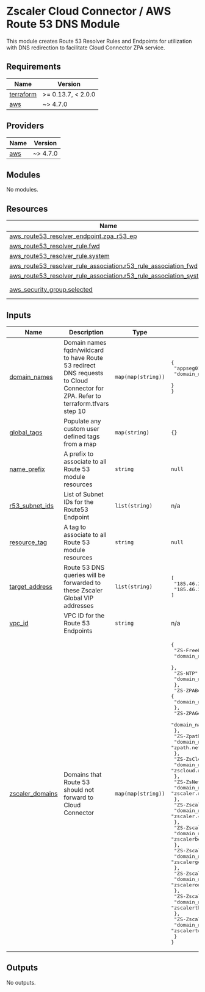 # Zscaler Cloud Connector / AWS Route 53 DNS Module

This module creates Route 53 Resolver Rules and Endpoints for utilization with DNS redirection to facilitate Cloud Connector ZPA service.

<!-- BEGINNING OF PRE-COMMIT-TERRAFORM DOCS HOOK -->
## Requirements

| Name | Version |
|------|---------|
| <a name="requirement_terraform"></a> [terraform](#requirement\_terraform) | >= 0.13.7, < 2.0.0 |
| <a name="requirement_aws"></a> [aws](#requirement\_aws) | ~> 4.7.0 |

## Providers

| Name | Version |
|------|---------|
| <a name="provider_aws"></a> [aws](#provider\_aws) | ~> 4.7.0 |

## Modules

No modules.

## Resources

| Name | Type |
|------|------|
| [aws_route53_resolver_endpoint.zpa_r53_ep](https://registry.terraform.io/providers/hashicorp/aws/latest/docs/resources/route53_resolver_endpoint) | resource |
| [aws_route53_resolver_rule.fwd](https://registry.terraform.io/providers/hashicorp/aws/latest/docs/resources/route53_resolver_rule) | resource |
| [aws_route53_resolver_rule.system](https://registry.terraform.io/providers/hashicorp/aws/latest/docs/resources/route53_resolver_rule) | resource |
| [aws_route53_resolver_rule_association.r53_rule_association_fwd](https://registry.terraform.io/providers/hashicorp/aws/latest/docs/resources/route53_resolver_rule_association) | resource |
| [aws_route53_resolver_rule_association.r53_rule_association_system](https://registry.terraform.io/providers/hashicorp/aws/latest/docs/resources/route53_resolver_rule_association) | resource |
| [aws_security_group.selected](https://registry.terraform.io/providers/hashicorp/aws/latest/docs/data-sources/security_group) | data source |

## Inputs

| Name | Description | Type | Default | Required |
|------|-------------|------|---------|:--------:|
| <a name="input_domain_names"></a> [domain\_names](#input\_domain\_names) | Domain names fqdn/wildcard to have Route 53 redirect DNS requests to Cloud Connector for ZPA. Refer to terraform.tfvars step 10 | `map(map(string))` | <pre>{<br>  "appseg01": {<br>    "domain_name": "example.com"<br>  }<br>}</pre> | no |
| <a name="input_global_tags"></a> [global\_tags](#input\_global\_tags) | Populate any custom user defined tags from a map | `map(string)` | `{}` | no |
| <a name="input_name_prefix"></a> [name\_prefix](#input\_name\_prefix) | A prefix to associate to all Route 53 module resources | `string` | `null` | no |
| <a name="input_r53_subnet_ids"></a> [r53\_subnet\_ids](#input\_r53\_subnet\_ids) | List of Subnet IDs for the Route53 Endpoint | `list(string)` | n/a | yes |
| <a name="input_resource_tag"></a> [resource\_tag](#input\_resource\_tag) | A tag to associate to all Route 53 module resources | `string` | `null` | no |
| <a name="input_target_address"></a> [target\_address](#input\_target\_address) | Route 53 DNS queries will be forwarded to these Zscaler Global VIP addresses | `list(string)` | <pre>[<br>  "185.46.212.88",<br>  "185.46.212.89"<br>]</pre> | no |
| <a name="input_vpc_id"></a> [vpc\_id](#input\_vpc\_id) | VPC ID for the Route 53 Endpoints | `string` | n/a | yes |
| <a name="input_zscaler_domains"></a> [zscaler\_domains](#input\_zscaler\_domains) | Domains that Route 53 should not forward to Cloud Connector | `map(map(string))` | <pre>{<br>  "ZS-FreeBSD": {<br>    "domain_name": "freebsd.org"<br>  },<br>  "ZS-NTP": {<br>    "domain_name": "ntp.org"<br>  },<br>  "ZS-ZPABeta": {<br>    "domain_name": "zpabeta.net"<br>  },<br>  "ZS-ZPAGov": {<br>    "domain_name": "zpagov.net"<br>  },<br>  "ZS-Zpath": {<br>    "domain_name": "zpath.net"<br>  },<br>  "ZS-ZsCloud": {<br>    "domain_name": "zscloud.net"<br>  },<br>  "ZS-ZsNet": {<br>    "domain_name": "zscaler.net"<br>  },<br>  "ZS-Zscaler": {<br>    "domain_name": "zscaler.com"<br>  },<br>  "ZS-ZscalerBeta": {<br>    "domain_name": "zscalerbeta.net"<br>  },<br>  "ZS-ZscalerGov": {<br>    "domain_name": "zscalergov.net"<br>  },<br>  "ZS-ZscalerOne": {<br>    "domain_name": "zscalerone.net"<br>  },<br>  "ZS-ZscalerThree": {<br>    "domain_name": "zscalerthree.net"<br>  },<br>  "ZS-ZscalerTwo": {<br>    "domain_name": "zscalertwo.net"<br>  }<br>}</pre> | no |

## Outputs

No outputs.
<!-- END OF PRE-COMMIT-TERRAFORM DOCS HOOK -->
